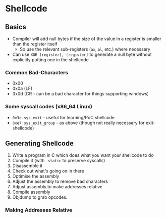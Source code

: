 # Shellcode

## Basics

- Compiler will add null bytes if the size of the value in a register is smaller than the register itself
  - So use the relevant sub-registers (`ax`, `al`, etc.) where necessary
- Can use `XOR [register], [register]` to generate a null byte without explicitly putting one in the shellcode

### Common Bad-Characters

- 0x00
- 0x0a (LF)
- 0x0d (CR - can be a bad character for things supporting windows)

### Some syscall codes (x86_64 Linux)

- `0x3c`: `sys_exit` - useful for learning/PoC shellcode
- `0xe7`: `sys_exit_group` - as above (though not really necessary for exit-shellcode)

## Generating Shellcode

1. Write a program in C which does what you want your shellcode to do
2. Compile it (with `-static` to preserve syscalls)
3. Disassemble it
4. Check out what's going on in there
5. Optimise the assembly
6. Adjust the assembly to remove bad characters
7. Adjust assembly to make addresses relative
8. Compile assembly
9. Objdump to grab opcodes.

### Making Addresses Relative

